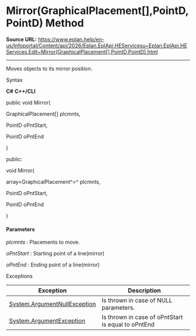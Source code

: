 # Mirror(GraphicalPlacement[],PointD,PointD) Method

**Source URL:** https://www.eplan.help/en-us/Infoportal/Content/api/2026/Eplan.EplApi.HEServicesu~Eplan.EplApi.HEServices.Edit~Mirror(GraphicalPlacement[],PointD,PointD).html

---

Moves objects to its mirror position.

Syntax

**C#**
**C++/CLI**


public void Mirror( 

   GraphicalPlacement[] plcmnts,

   PointD oPntStart,

   PointD oPntEnd

)

public:

void Mirror( 

   array<GraphicalPlacement^>^ plcmnts,

   PointD oPntStart,

   PointD oPntEnd

)


#### Parameters

*plcmnts*
:   Placements to move.

*oPntStart*
:   Starting point of a line(mirror)

*oPntEnd*
:   Ending point of a line(mirror)

Exceptions

| Exception | Description |
| --- | --- |
| [System.ArgumentNullException](#) | Is thrown in case of NULL parameters. |
| [System.ArgumentException](#) | Is thrown in case of oPntStart is equal to oPntEnd |
